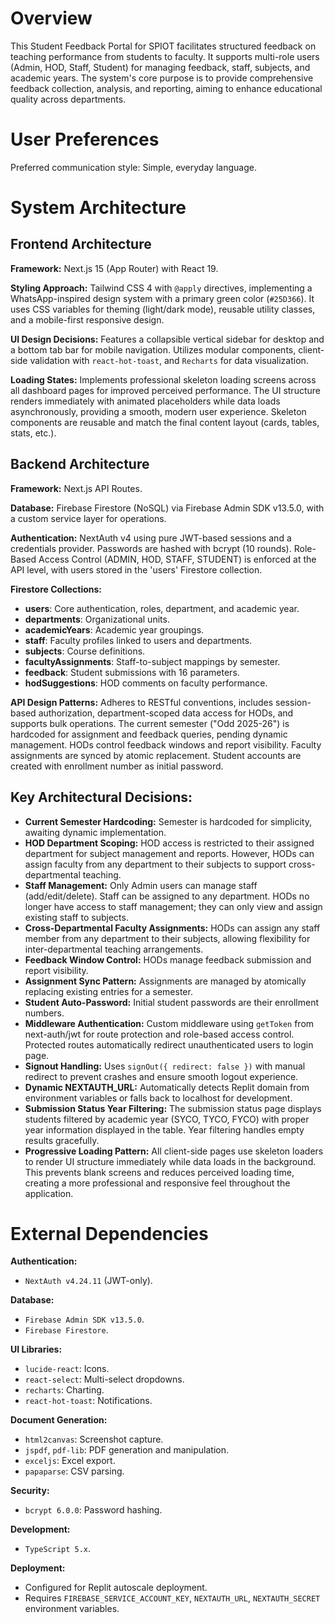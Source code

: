 # Overview

This Student Feedback Portal for SPIOT facilitates structured feedback on teaching performance from students to faculty. It supports multi-role users (Admin, HOD, Staff, Student) for managing feedback, staff, subjects, and academic years. The system's core purpose is to provide comprehensive feedback collection, analysis, and reporting, aiming to enhance educational quality across departments.

# User Preferences

Preferred communication style: Simple, everyday language.

# System Architecture

## Frontend Architecture

**Framework:** Next.js 15 (App Router) with React 19.

**Styling Approach:** Tailwind CSS 4 with `@apply` directives, implementing a WhatsApp-inspired design system with a primary green color (`#25D366`). It uses CSS variables for theming (light/dark mode), reusable utility classes, and a mobile-first responsive design.

**UI Design Decisions:** Features a collapsible vertical sidebar for desktop and a bottom tab bar for mobile navigation. Utilizes modular components, client-side validation with `react-hot-toast`, and `Recharts` for data visualization.

**Loading States:** Implements professional skeleton loading screens across all dashboard pages for improved perceived performance. The UI structure renders immediately with animated placeholders while data loads asynchronously, providing a smooth, modern user experience. Skeleton components are reusable and match the final content layout (cards, tables, stats, etc.).

## Backend Architecture

**Framework:** Next.js API Routes.

**Database:** Firebase Firestore (NoSQL) via Firebase Admin SDK v13.5.0, with a custom service layer for operations.

**Authentication:** NextAuth v4 using pure JWT-based sessions and a credentials provider. Passwords are hashed with bcrypt (10 rounds). Role-Based Access Control (ADMIN, HOD, STAFF, STUDENT) is enforced at the API level, with users stored in the 'users' Firestore collection.

**Firestore Collections:**
- **users**: Core authentication, roles, department, and academic year.
- **departments**: Organizational units.
- **academicYears**: Academic year groupings.
- **staff**: Faculty profiles linked to users and departments.
- **subjects**: Course definitions.
- **facultyAssignments**: Staff-to-subject mappings by semester.
- **feedback**: Student submissions with 16 parameters.
- **hodSuggestions**: HOD comments on faculty performance.

**API Design Patterns:** Adheres to RESTful conventions, includes session-based authorization, department-scoped data access for HODs, and supports bulk operations. The current semester ("Odd 2025-26") is hardcoded for assignment and feedback queries, pending dynamic management. HODs control feedback windows and report visibility. Faculty assignments are synced by atomic replacement. Student accounts are created with enrollment number as initial password.

## Key Architectural Decisions:

- **Current Semester Hardcoding:** Semester is hardcoded for simplicity, awaiting dynamic implementation.
- **HOD Department Scoping:** HOD access is restricted to their assigned department for subject management and reports. However, HODs can assign faculty from any department to their subjects to support cross-departmental teaching.
- **Staff Management:** Only Admin users can manage staff (add/edit/delete). Staff can be assigned to any department. HODs no longer have access to staff management; they can only view and assign existing staff to subjects.
- **Cross-Departmental Faculty Assignments:** HODs can assign any staff member from any department to their subjects, allowing flexibility for inter-departmental teaching arrangements.
- **Feedback Window Control:** HODs manage feedback submission and report visibility.
- **Assignment Sync Pattern:** Assignments are managed by atomically replacing existing entries for a semester.
- **Student Auto-Password:** Initial student passwords are their enrollment numbers.
- **Middleware Authentication:** Custom middleware using `getToken` from next-auth/jwt for route protection and role-based access control. Protected routes automatically redirect unauthenticated users to login page.
- **Signout Handling:** Uses `signOut({ redirect: false })` with manual redirect to prevent crashes and ensure smooth logout experience.
- **Dynamic NEXTAUTH_URL:** Automatically detects Replit domain from environment variables or falls back to localhost for development.
- **Submission Status Year Filtering:** The submission status page displays students filtered by academic year (SYCO, TYCO, FYCO) with proper year information displayed in the table. Year filtering handles empty results gracefully.
- **Progressive Loading Pattern:** All client-side pages use skeleton loaders to render UI structure immediately while data loads in the background. This prevents blank screens and reduces perceived loading time, creating a more professional and responsive feel throughout the application.

# External Dependencies

**Authentication:**
- `NextAuth v4.24.11` (JWT-only).

**Database:**
- `Firebase Admin SDK v13.5.0`.
- `Firebase Firestore`.

**UI Libraries:**
- `lucide-react`: Icons.
- `react-select`: Multi-select dropdowns.
- `recharts`: Charting.
- `react-hot-toast`: Notifications.

**Document Generation:**
- `html2canvas`: Screenshot capture.
- `jspdf`, `pdf-lib`: PDF generation and manipulation.
- `exceljs`: Excel export.
- `papaparse`: CSV parsing.

**Security:**
- `bcrypt 6.0.0`: Password hashing.

**Development:**
- `TypeScript 5.x`.

**Deployment:**
- Configured for Replit autoscale deployment.
- Requires `FIREBASE_SERVICE_ACCOUNT_KEY`, `NEXTAUTH_URL`, `NEXTAUTH_SECRET` environment variables.